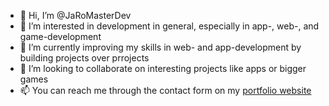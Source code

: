 - 👋 Hi, I’m @JaRoMasterDev
- 👀 I’m interested in development in general, especially in app-, web-, and game-development
- 🌱 I’m currently improving my skills in web- and app-development by building projects over prrojects
- 💞️ I’m looking to collaborate on interesting projects like apps or bigger games
- 📫 You can reach me through the contact form on my [portfolio website](jaromasterdev.github.io)

<!---
JaRoMasterDev/JaRoMasterDev is a ✨ special ✨ repository because its `README.md` (this file) appears on your GitHub profile.
You can click the Preview link to take a look at your changes.
--->

